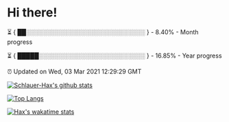 # Hi there!

⏳ { ██░░░░░░░░░░░░░░░░░░░░░░░░░░░░ } - 8.40% - Month progress

⏳ { █████░░░░░░░░░░░░░░░░░░░░░░░░░ } - 16.85% - Year progress

⏰ Updated on Wed, 03 Mar 2021 12:29:29 GMT


[![Schlauer-Hax's github stats](https://github-readme-stats.vercel.app/api?username=Schlauer-Hax&show_icons=true&theme=dark&count_private=true)](https://github.com/Schlauer-Hax)


[![Top Langs](https://github-readme-stats.vercel.app/api/top-langs/?username=Schlauer-Hax&layout=compact&theme=dark)](https://github.com/Schlauer-Hax?tab=repositories)


[![Hax's wakatime stats](https://github-readme-stats.vercel.app/api/wakatime?username=Hax&theme=dark)](https://wakatime.com/@Hax)

